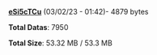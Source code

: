 [**eSi5cTCu**](/data/eSi5cTCu.txt) (03/02/23 - 01:42)- 4879 bytes

**Total Datas**: 7950

**Total Size**: 53.32 MB / 53.3 MB